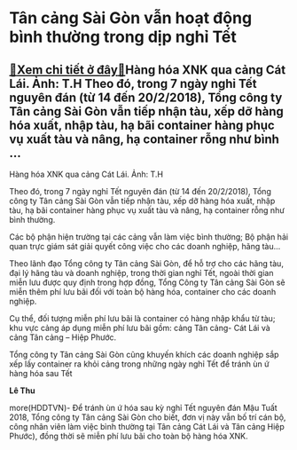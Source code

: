 Tân cảng Sài Gòn vẫn hoạt động bình thường trong dịp nghỉ Tết
=============================================================

[:gift:Xem chi tiết ở đây:gift:](https://hddtvn.com/tan-cang-sai-gon-van-hoat-dong-binh-thuong-trong-dip-nghi-tet/)Hàng hóa XNK qua cảng Cát Lái. Ảnh: T.H Theo đó, trong 7 ngày nghỉ Tết nguyên đán (từ 14 đến 20/2/2018), Tổng công ty Tân cảng Sài Gòn vẫn tiếp nhận tàu, xếp dỡ hàng hóa xuất, nhập tàu, hạ bãi container hàng phục vụ xuất tàu và nâng, hạ container rỗng như bình …
----------------------------------------------------------------------------------------------------------------------------------------------------------------------------------------------------------------------------------------------------------------------







 






 Hàng hóa XNK qua cảng Cát Lái. Ảnh: T.H 


Theo đó, trong 7 ngày nghỉ Tết nguyên đán (từ 14 đến 20/2/2018), Tổng công ty Tân cảng Sài Gòn vẫn tiếp nhận tàu, xếp dỡ hàng hóa xuất, nhập tàu, hạ bãi container hàng phục vụ xuất tàu và nâng, hạ container rỗng như bình thường. 


 Các bộ phận hiện trường tại các cảng vẫn làm việc bình thường; Bộ phận hải quan trực giám sát giải quyết công việc cho các doanh nghiệp, hãng tàu… 


 Theo lãnh đạo Tổng công ty Tân cảng Sài Gòn, để hỗ trợ cho các hãng tàu, đại lý hãng tàu và doanh nghiệp, trong thời gian nghỉ Tết, ngoài thời gian miễn lưu được quy định trong hợp đồng, Tổng Công ty Tân cảng Sài Gòn sẽ miễn thêm phí lưu bãi đối với toàn bộ hàng hóa, container cho các doanh nghiệp. 


 Cụ thể, đối tượng miễn phí lưu bãi là container có hàng nhập khẩu từ tàu; khu vực cảng áp dụng miễn phí lưu bãi gồm: cảng Tân cảng- Cát Lái và cảng Tân cảng – Hiệp Phước.


Tổng công ty Tân cảng Sài Gòn cũng khuyến khích các doanh nghiệp sắp xếp lấy container ra khỏi cảng trong những ngày nghỉ Tết để tránh ùn ứ hàng hóa sau Tết









**Lê Thu**



more(HDDTVN)- Để tránh ùn ứ hóa sau kỳ nghỉ Tết nguyên đán Mậu Tuất 2018, Tổng công ty Tân cảng Sài Gòn cho biết, đơn vị này vẫn bố trí cán bộ, công nhân viên làm việc bình thường tại Tân cảng Cát Lái và Tân cảng Hiệp Phước), đồng thời sẽ miễn phí lưu bãi cho toàn bộ hàng hóa XNK.

